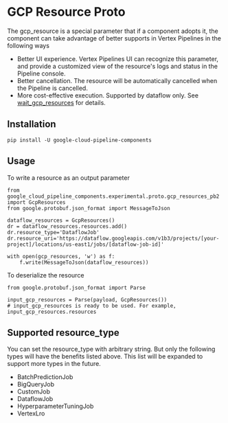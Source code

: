 # GCP Resource Proto
The gcp_resource is a special parameter that if a component adopts it, the component can take advantage of better supports in Vertex Pipelines in the following ways
* Better UI experience. Vertex Pipelines UI can recognize this parameter, and provide a customized view of the resource's logs and status in the Pipeline console.
* Better cancellation. The resource will be automatically cancelled when the Pipeline is cancelled.
* More cost-effective execution. Supported by dataflow only. See [wait_gcp_resources](https://github.com/kubeflow/pipelines/blob/master/components/google-cloud/google_cloud_pipeline_components/experimental/wait_gcp_resources/component.yaml) for details.

## Installation

```shell
pip install -U google-cloud-pipeline-components
```

## Usage
To write a resource as an output parameter
```
from google_cloud_pipeline_components.experimental.proto.gcp_resources_pb2 import GcpResources
from google.protobuf.json_format import MessageToJson

dataflow_resources = GcpResources()
dr = dataflow_resources.resources.add()
dr.resource_type='DataflowJob'
dr.resource_uri='https://dataflow.googleapis.com/v1b3/projects/[your-project]/locations/us-east1/jobs/[dataflow-job-id]'

with open(gcp_resources, 'w') as f:
    f.write(MessageToJson(dataflow_resources))

```

To deserialize the resource
```
from google.protobuf.json_format import Parse

input_gcp_resources = Parse(payload, GcpResources())
# input_gcp_resources is ready to be used. For example, input_gcp_resources.resources
```


## Supported resource_type
You can set the resource_type with arbitrary string. But only the following types will have the benefits listed above.
This list will be expanded to support more types in the future.
* BatchPredictionJob
* BigQueryJob
* CustomJob
* DataflowJob
* HyperparameterTuningJob
* VertexLro
